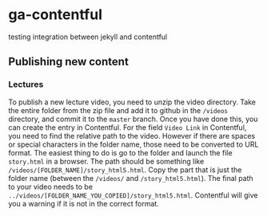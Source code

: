 # ga-contentful
testing integration between jekyll and contentful

## Publishing new content

### Lectures
To publish a new lecture video, you need to unzip the video directory. Take the entire folder from the zip file and add it to github in the `/videos` directory, and commit it to the `master` branch. Once you have done this, you can create the entry in Contentful. For the field `Video Link` in Contentful, you need to find the relative path to the video. However if there are spaces or special characters in the folder name, those need to be converted to URL format. The easiest thing to do is go to the folder and launch the file `story.html` in a browser. The path should be something like `/videos/[FOLDER_NAME]/story_html5.html`. Copy the part that is just the folder name (between the `/videos/` and `/story_html5.html`). The final path to your video needs to be `../videos/[FOLDER_NAME_YOU_COPIED]/story_html5.html`. Contentful will give you a warning if it is not in the correct format.
